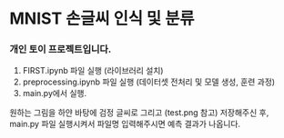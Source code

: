 # MNIST 손글씨 인식 및 분류
### 개인 토이 프로젝트입니다.

1. FIRST.ipynb 파일 실행 (라이브러리 설치)
2. preprocessing.ipynb 파일 실행 (데이터셋 전처리 및 모델 생성, 훈련 과정)
3. main.py에서 실행.

원하는 그림을 하얀 바탕에 검정 글씨로 그리고 (test.png 참고) 
저장해주신 후, main.py 파일 실행시켜서 파일명 입력해주시면 예측 결과가 나옵니다.
